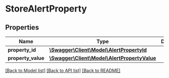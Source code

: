 # StoreAlertProperty

## Properties
Name | Type | Description | Notes
------------ | ------------- | ------------- | -------------
**property_id** | [**\Swagger\Client\Model\AlertPropertyId**](AlertPropertyId.md) |  | 
**property_value** | [**\Swagger\Client\Model\AlertPropertyValue**](AlertPropertyValue.md) |  | 

[[Back to Model list]](../README.md#documentation-for-models) [[Back to API list]](../README.md#documentation-for-api-endpoints) [[Back to README]](../README.md)


